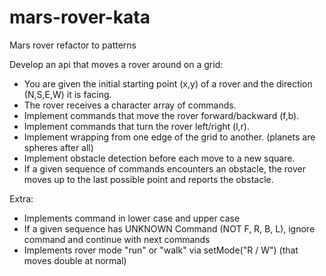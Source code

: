 # mars-rover-kata
Mars rover refactor to patterns


Develop an api that moves a rover around on a grid:
* You are given the initial starting point (x,y) of a rover and the direction (N,S,E,W) it is facing.
* The rover receives a character array of commands.
* Implement commands that move the rover forward/backward (f,b).
* Implement commands that turn the rover left/right (l,r).
* Implement wrapping from one edge of the grid to another. (planets are spheres after all)
* Implement obstacle detection before each move to a new square.
*   If a given sequence of commands encounters an obstacle, the rover moves up to the last possible point and reports the obstacle.

Extra:
* Implements command in lower case and upper case
* If a given sequence has UNKNOWN Command (NOT F, R, B, L), ignore command and continue with next commands
* Implements rover mode "run" or "walk" via setMode("R / W") (that moves double at normal)


